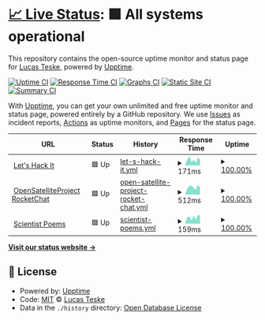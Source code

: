 # [📈 Live Status](https://status.lucasteske.dev): <!--live status--> **🟩 All systems operational**

This repository contains the open-source uptime monitor and status page for [Lucas Teske](https://lucasteske.dev), powered by [Upptime](https://github.com/upptime/upptime).

[![Uptime CI](https://github.com/koj-co/upptime/workflows/Uptime%20CI/badge.svg)](https://github.com/koj-co/upptime/actions?query=workflow%3A%22Uptime+CI%22)
[![Response Time CI](https://github.com/koj-co/upptime/workflows/Response%20Time%20CI/badge.svg)](https://github.com/koj-co/upptime/actions?query=workflow%3A%22Response+Time+CI%22)
[![Graphs CI](https://github.com/koj-co/upptime/workflows/Graphs%20CI/badge.svg)](https://github.com/koj-co/upptime/actions?query=workflow%3A%22Graphs+CI%22)
[![Static Site CI](https://github.com/koj-co/upptime/workflows/Static%20Site%20CI/badge.svg)](https://github.com/koj-co/upptime/actions?query=workflow%3A%22Static+Site+CI%22)
[![Summary CI](https://github.com/koj-co/upptime/workflows/Summary%20CI/badge.svg)](https://github.com/koj-co/upptime/actions?query=workflow%3A%22Summary+CI%22)

With [Upptime](https://upptime.js.org), you can get your own unlimited and free uptime monitor and status page, powered entirely by a GitHub repository. We use [Issues](https://github.com/racerxdl/teske-status/issues) as incident reports, [Actions](https://github.com/racerxdl/teske-status/actions) as uptime monitors, and [Pages](https://status.lucasteske.dev) for the status page.

<!--start: status pages-->
<!-- This summary is generated by Upptime (https://github.com/upptime/upptime) -->
<!-- Do not edit this manually, your changes will be overwritten -->
<!-- prettier-ignore -->
| URL | Status | History | Response Time | Uptime |
| --- | ------ | ------- | ------------- | ------ |
| <img alt="" src="https://lucasteske.dev/favicon.ico" height="13"> [Let's Hack It](https://lucasteske.dev) | 🟩 Up | [let-s-hack-it.yml](https://github.com/racerxdl/teske-status/commits/HEAD/history/let-s-hack-it.yml) | <details><summary><img alt="Response time graph" src="./graphs/let-s-hack-it/response-time-week.png" height="20"> 171ms</summary><br><a href="https://status.lucasteske.dev/history/let-s-hack-it"><img alt="Response time 240" src="https://img.shields.io/endpoint?url=https%3A%2F%2Fraw.githubusercontent.com%2Fracerxdl%2Fteske-status%2FHEAD%2Fapi%2Flet-s-hack-it%2Fresponse-time.json"></a><br><a href="https://status.lucasteske.dev/history/let-s-hack-it"><img alt="24-hour response time 164" src="https://img.shields.io/endpoint?url=https%3A%2F%2Fraw.githubusercontent.com%2Fracerxdl%2Fteske-status%2FHEAD%2Fapi%2Flet-s-hack-it%2Fresponse-time-day.json"></a><br><a href="https://status.lucasteske.dev/history/let-s-hack-it"><img alt="7-day response time 171" src="https://img.shields.io/endpoint?url=https%3A%2F%2Fraw.githubusercontent.com%2Fracerxdl%2Fteske-status%2FHEAD%2Fapi%2Flet-s-hack-it%2Fresponse-time-week.json"></a><br><a href="https://status.lucasteske.dev/history/let-s-hack-it"><img alt="30-day response time 138" src="https://img.shields.io/endpoint?url=https%3A%2F%2Fraw.githubusercontent.com%2Fracerxdl%2Fteske-status%2FHEAD%2Fapi%2Flet-s-hack-it%2Fresponse-time-month.json"></a><br><a href="https://status.lucasteske.dev/history/let-s-hack-it"><img alt="1-year response time 220" src="https://img.shields.io/endpoint?url=https%3A%2F%2Fraw.githubusercontent.com%2Fracerxdl%2Fteske-status%2FHEAD%2Fapi%2Flet-s-hack-it%2Fresponse-time-year.json"></a></details> | <details><summary><a href="https://status.lucasteske.dev/history/let-s-hack-it">100.00%</a></summary><a href="https://status.lucasteske.dev/history/let-s-hack-it"><img alt="All-time uptime 99.82%" src="https://img.shields.io/endpoint?url=https%3A%2F%2Fraw.githubusercontent.com%2Fracerxdl%2Fteske-status%2FHEAD%2Fapi%2Flet-s-hack-it%2Fuptime.json"></a><br><a href="https://status.lucasteske.dev/history/let-s-hack-it"><img alt="24-hour uptime 100.00%" src="https://img.shields.io/endpoint?url=https%3A%2F%2Fraw.githubusercontent.com%2Fracerxdl%2Fteske-status%2FHEAD%2Fapi%2Flet-s-hack-it%2Fuptime-day.json"></a><br><a href="https://status.lucasteske.dev/history/let-s-hack-it"><img alt="7-day uptime 100.00%" src="https://img.shields.io/endpoint?url=https%3A%2F%2Fraw.githubusercontent.com%2Fracerxdl%2Fteske-status%2FHEAD%2Fapi%2Flet-s-hack-it%2Fuptime-week.json"></a><br><a href="https://status.lucasteske.dev/history/let-s-hack-it"><img alt="30-day uptime 100.00%" src="https://img.shields.io/endpoint?url=https%3A%2F%2Fraw.githubusercontent.com%2Fracerxdl%2Fteske-status%2FHEAD%2Fapi%2Flet-s-hack-it%2Fuptime-month.json"></a><br><a href="https://status.lucasteske.dev/history/let-s-hack-it"><img alt="1-year uptime 99.94%" src="https://img.shields.io/endpoint?url=https%3A%2F%2Fraw.githubusercontent.com%2Fracerxdl%2Fteske-status%2FHEAD%2Fapi%2Flet-s-hack-it%2Fuptime-year.json"></a></details>
| <img alt="" src="https://osp.teske.net.br/favicon.ico" height="13"> [OpenSatelliteProject RocketChat](https://osp.teske.net.br) | 🟩 Up | [open-satellite-project-rocket-chat.yml](https://github.com/racerxdl/teske-status/commits/HEAD/history/open-satellite-project-rocket-chat.yml) | <details><summary><img alt="Response time graph" src="./graphs/open-satellite-project-rocket-chat/response-time-week.png" height="20"> 512ms</summary><br><a href="https://status.lucasteske.dev/history/open-satellite-project-rocket-chat"><img alt="Response time 572" src="https://img.shields.io/endpoint?url=https%3A%2F%2Fraw.githubusercontent.com%2Fracerxdl%2Fteske-status%2FHEAD%2Fapi%2Fopen-satellite-project-rocket-chat%2Fresponse-time.json"></a><br><a href="https://status.lucasteske.dev/history/open-satellite-project-rocket-chat"><img alt="24-hour response time 424" src="https://img.shields.io/endpoint?url=https%3A%2F%2Fraw.githubusercontent.com%2Fracerxdl%2Fteske-status%2FHEAD%2Fapi%2Fopen-satellite-project-rocket-chat%2Fresponse-time-day.json"></a><br><a href="https://status.lucasteske.dev/history/open-satellite-project-rocket-chat"><img alt="7-day response time 512" src="https://img.shields.io/endpoint?url=https%3A%2F%2Fraw.githubusercontent.com%2Fracerxdl%2Fteske-status%2FHEAD%2Fapi%2Fopen-satellite-project-rocket-chat%2Fresponse-time-week.json"></a><br><a href="https://status.lucasteske.dev/history/open-satellite-project-rocket-chat"><img alt="30-day response time 446" src="https://img.shields.io/endpoint?url=https%3A%2F%2Fraw.githubusercontent.com%2Fracerxdl%2Fteske-status%2FHEAD%2Fapi%2Fopen-satellite-project-rocket-chat%2Fresponse-time-month.json"></a><br><a href="https://status.lucasteske.dev/history/open-satellite-project-rocket-chat"><img alt="1-year response time 567" src="https://img.shields.io/endpoint?url=https%3A%2F%2Fraw.githubusercontent.com%2Fracerxdl%2Fteske-status%2FHEAD%2Fapi%2Fopen-satellite-project-rocket-chat%2Fresponse-time-year.json"></a></details> | <details><summary><a href="https://status.lucasteske.dev/history/open-satellite-project-rocket-chat">100.00%</a></summary><a href="https://status.lucasteske.dev/history/open-satellite-project-rocket-chat"><img alt="All-time uptime 99.83%" src="https://img.shields.io/endpoint?url=https%3A%2F%2Fraw.githubusercontent.com%2Fracerxdl%2Fteske-status%2FHEAD%2Fapi%2Fopen-satellite-project-rocket-chat%2Fuptime.json"></a><br><a href="https://status.lucasteske.dev/history/open-satellite-project-rocket-chat"><img alt="24-hour uptime 100.00%" src="https://img.shields.io/endpoint?url=https%3A%2F%2Fraw.githubusercontent.com%2Fracerxdl%2Fteske-status%2FHEAD%2Fapi%2Fopen-satellite-project-rocket-chat%2Fuptime-day.json"></a><br><a href="https://status.lucasteske.dev/history/open-satellite-project-rocket-chat"><img alt="7-day uptime 100.00%" src="https://img.shields.io/endpoint?url=https%3A%2F%2Fraw.githubusercontent.com%2Fracerxdl%2Fteske-status%2FHEAD%2Fapi%2Fopen-satellite-project-rocket-chat%2Fuptime-week.json"></a><br><a href="https://status.lucasteske.dev/history/open-satellite-project-rocket-chat"><img alt="30-day uptime 100.00%" src="https://img.shields.io/endpoint?url=https%3A%2F%2Fraw.githubusercontent.com%2Fracerxdl%2Fteske-status%2FHEAD%2Fapi%2Fopen-satellite-project-rocket-chat%2Fuptime-month.json"></a><br><a href="https://status.lucasteske.dev/history/open-satellite-project-rocket-chat"><img alt="1-year uptime 99.93%" src="https://img.shields.io/endpoint?url=https%3A%2F%2Fraw.githubusercontent.com%2Fracerxdl%2Fteske-status%2FHEAD%2Fapi%2Fopen-satellite-project-rocket-chat%2Fuptime-year.json"></a></details>
| <img alt="" src="https://scientistpoems.lucasteske.dev/favicon.ico" height="13"> [Scientist Poems](https://scientistpoems.lucasteske.dev) | 🟩 Up | [scientist-poems.yml](https://github.com/racerxdl/teske-status/commits/HEAD/history/scientist-poems.yml) | <details><summary><img alt="Response time graph" src="./graphs/scientist-poems/response-time-week.png" height="20"> 159ms</summary><br><a href="https://status.lucasteske.dev/history/scientist-poems"><img alt="Response time 151" src="https://img.shields.io/endpoint?url=https%3A%2F%2Fraw.githubusercontent.com%2Fracerxdl%2Fteske-status%2FHEAD%2Fapi%2Fscientist-poems%2Fresponse-time.json"></a><br><a href="https://status.lucasteske.dev/history/scientist-poems"><img alt="24-hour response time 145" src="https://img.shields.io/endpoint?url=https%3A%2F%2Fraw.githubusercontent.com%2Fracerxdl%2Fteske-status%2FHEAD%2Fapi%2Fscientist-poems%2Fresponse-time-day.json"></a><br><a href="https://status.lucasteske.dev/history/scientist-poems"><img alt="7-day response time 159" src="https://img.shields.io/endpoint?url=https%3A%2F%2Fraw.githubusercontent.com%2Fracerxdl%2Fteske-status%2FHEAD%2Fapi%2Fscientist-poems%2Fresponse-time-week.json"></a><br><a href="https://status.lucasteske.dev/history/scientist-poems"><img alt="30-day response time 137" src="https://img.shields.io/endpoint?url=https%3A%2F%2Fraw.githubusercontent.com%2Fracerxdl%2Fteske-status%2FHEAD%2Fapi%2Fscientist-poems%2Fresponse-time-month.json"></a><br><a href="https://status.lucasteske.dev/history/scientist-poems"><img alt="1-year response time 148" src="https://img.shields.io/endpoint?url=https%3A%2F%2Fraw.githubusercontent.com%2Fracerxdl%2Fteske-status%2FHEAD%2Fapi%2Fscientist-poems%2Fresponse-time-year.json"></a></details> | <details><summary><a href="https://status.lucasteske.dev/history/scientist-poems">100.00%</a></summary><a href="https://status.lucasteske.dev/history/scientist-poems"><img alt="All-time uptime 100.00%" src="https://img.shields.io/endpoint?url=https%3A%2F%2Fraw.githubusercontent.com%2Fracerxdl%2Fteske-status%2FHEAD%2Fapi%2Fscientist-poems%2Fuptime.json"></a><br><a href="https://status.lucasteske.dev/history/scientist-poems"><img alt="24-hour uptime 100.00%" src="https://img.shields.io/endpoint?url=https%3A%2F%2Fraw.githubusercontent.com%2Fracerxdl%2Fteske-status%2FHEAD%2Fapi%2Fscientist-poems%2Fuptime-day.json"></a><br><a href="https://status.lucasteske.dev/history/scientist-poems"><img alt="7-day uptime 100.00%" src="https://img.shields.io/endpoint?url=https%3A%2F%2Fraw.githubusercontent.com%2Fracerxdl%2Fteske-status%2FHEAD%2Fapi%2Fscientist-poems%2Fuptime-week.json"></a><br><a href="https://status.lucasteske.dev/history/scientist-poems"><img alt="30-day uptime 100.00%" src="https://img.shields.io/endpoint?url=https%3A%2F%2Fraw.githubusercontent.com%2Fracerxdl%2Fteske-status%2FHEAD%2Fapi%2Fscientist-poems%2Fuptime-month.json"></a><br><a href="https://status.lucasteske.dev/history/scientist-poems"><img alt="1-year uptime 100.00%" src="https://img.shields.io/endpoint?url=https%3A%2F%2Fraw.githubusercontent.com%2Fracerxdl%2Fteske-status%2FHEAD%2Fapi%2Fscientist-poems%2Fuptime-year.json"></a></details>

<!--end: status pages-->

[**Visit our status website →**](https://status.lucasteske.dev)

## 📄 License

- Powered by: [Upptime](https://github.com/upptime/upptime)
- Code: [MIT](./LICENSE) © [Lucas Teske](https://lucasteske.dev)
- Data in the `./history` directory: [Open Database License](https://opendatacommons.org/licenses/odbl/1-0/)
